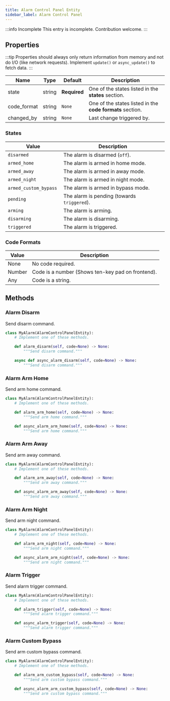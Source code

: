```yaml
---
title: Alarm Control Panel Entity
sidebar_label: Alarm Control Panel
---
```


:::info Incomplete
This entry is incomplete. Contribution welcome.
:::

## Properties

:::tip
Properties should always only return information from memory and not do I/O (like network requests). Implement `update()` or `async_update()` to fetch data.
:::

| Name | Type | Default | Description
| ---- | ---- | ------- | -----------
| state	| string | **Required** | One of the states listed in the **states** section.
| code_format | string | `None` | One of the states listed in the **code formats** section.
| changed_by | string | `None` | Last change triggered by.


### States

| Value | Description
| ----- | -----------
| `disarmed` | The alarm is disarmed (`off`).
| `armed_home` | The alarm is armed in home mode.
| `armed_away` | The alarm is armed in away mode.
| `armed_night` | The alarm is armed in night mode.
| `armed_custom_bypass` |  The alarm is armed in bypass mode.
| `pending` | The alarm is pending (towards `triggered`).
| `arming` | The alarm is arming.
| `disarming` | The alarm is disarming.
| `triggered` | The alarm is triggered.


### Code Formats

| Value | Description
| ----- | -----------
| None | No code required.
| Number | Code is a number (Shows ten-key pad on frontend).
| Any | Code is a string.


## Methods

### Alarm Disarm
Send disarm command.

```python
class MyAlarm(AlarmControlPanelEntity):
    # Implement one of these methods.

    def alarm_disarm(self, code=None) -> None:
        """Send disarm command."""

    async def async_alarm_disarm(self, code=None) -> None:
        """Send disarm command."""
```

### Alarm Arm Home
Send arm home command.

```python
class MyAlarm(AlarmControlPanelEntity):
    # Implement one of these methods.

    def alarm_arm_home(self, code=None) -> None:
        """Send arm home command."""

    def async_alarm_arm_home(self, code=None) -> None:
        """Send arm home command."""
```

### Alarm Arm Away
Send arm away command.

```python
class MyAlarm(AlarmControlPanelEntity):
    # Implement one of these methods.

    def alarm_arm_away(self, code=None) -> None:
        """Send arm away command."""

    def async_alarm_arm_away(self, code=None) -> None:
        """Send arm away command."""
```

### Alarm Arm Night
Send arm night command.

```python
class MyAlarm(AlarmControlPanelEntity):
    # Implement one of these methods.

    def alarm_arm_night(self, code=None) -> None:
        """Send arm night command."""

    def async_alarm_arm_night(self, code=None) -> None:
        """Send arm night command."""
```

### Alarm Trigger
Send alarm trigger command.

```python
class MyAlarm(AlarmControlPanelEntity):
    # Implement one of these methods.

    def alarm_trigger(self, code=None) -> None:
        """Send alarm trigger command."""

    def async_alarm_trigger(self, code=None) -> None:
        """Send alarm trigger command."""
```

### Alarm Custom Bypass
Send arm custom bypass command.

```python
class MyAlarm(AlarmControlPanelEntity):
    # Implement one of these methods.

    def alarm_arm_custom_bypass(self, code=None) -> None:
        """Send arm custom bypass command."""

    def async_alarm_arm_custom_bypass(self, code=None) -> None:
        """Send arm custom bypass command."""
```
